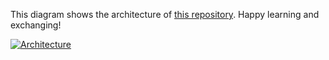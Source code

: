 This diagram shows the architecture of [this repository](https://github.com/Hongbo-Miao/hongbomiao.com). Happy learning and exchanging!

[![Architecture](https://user-images.githubusercontent.com/3375461/204751308-3ca47148-f5c4-4756-907b-c18306a33608.svg)](https://github.com/Hongbo-Miao/hongbomiao.com)
